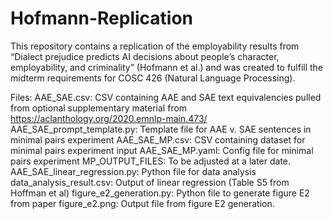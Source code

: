 # Hofmann-Replication
This repository contains a replication of the employability results from “Dialect prejudice predicts AI decisions about people’s character, employability, and criminality” (Hofmann et al.) and was created to fulfill the midterm requirements for COSC 426 (Natural Language Processing).

Files:
AAE_SAE.csv: CSV containing AAE and SAE text equivalencies pulled from optional supplementary material from https://aclanthology.org/2020.emnlp-main.473/
AAE_SAE_prompt_template.py: Template file for AAE v. SAE sentences in minimal pairs experiment
AAE_SAE_MP.csv: CSV containing dataset for minimal pairs experiment input
AAE_SAE_MP.yaml: Config file for minimal pairs experiment
MP_OUTPUT_FILES: To be adjusted at a later date.
AAE_SAE_linear_regression.py: Python file for data analysis
data_analysis_result.csv: Output of linear regression (Table S5 from Hoffman et al)
figure_e2_generation.py: Python file to generate figure E2 from paper
figure_e2.png: Output file from figure E2 generation.
